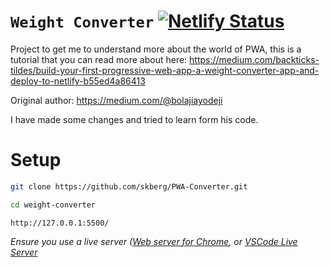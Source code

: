 # `Weight Converter`   [![Netlify Status](https://api.netlify.com/api/v1/badges/78f8a231-9dd8-45cc-a1b8-ebc86a48dcaf/deploy-status)](https://app.netlify.com/sites/bolaji-wc/deploys)

Project to get me to understand more about the world of PWA, this is a tutorial that you can read more about here: https://medium.com/backticks-tildes/build-your-first-progressive-web-app-a-weight-converter-app-and-deploy-to-netlify-b55ed4a86413

Original author: https://medium.com/@bolajiayodeji

I have made some changes and tried to learn form his code.



# Setup
```bash
git clone https://github.com/skberg/PWA-Converter.git
```
```bash
cd weight-converter
```
```
http://127.0.0.1:5500/
```


*Ensure you use a live server ([Web server for Chrome](https://chrome.google.com/webstore/detail/web-server-for-chrome/ofhbbkphhbklhfoeikjpcbhemlocgigb?hl=en), or [VSCode Live Server](https://marketplace.visualstudio.com/items?itemName=ritwickdey.LiveServer)*
